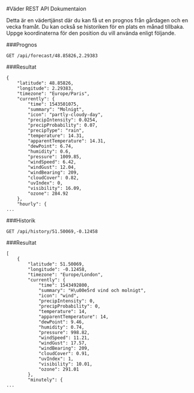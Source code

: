 #Väder REST API Dokumentaion

Detta är en vädertjänst där du kan få ut en prognos från gårdagen och en vecka framåt. Du kan också se historiken för en plats en månad tillbaka. Uppge koordinaterna för den position du vill använda enligt följande.


###Prognos
```
GET /api/forecast/48.85826,2.29383
```

###Resultat
```
{
    "latitude": 48.85826,
    "longitude": 2.29383,
    "timezone": "Europe/Paris",
    "currently": {
        "time": 1543501075,
        "summary": "Molnigt",
        "icon": "partly-cloudy-day",
        "precipIntensity": 0.0254,
        "precipProbability": 0.07,
        "precipType": "rain",
        "temperature": 14.31,
        "apparentTemperature": 14.31,
        "dewPoint": 6.74,
        "humidity": 0.6,
        "pressure": 1009.85,
        "windSpeed": 6.42,
        "windGust": 12.04,
        "windBearing": 209,
        "cloudCover": 0.82,
        "uvIndex": 0,
        "visibility": 16.09,
        "ozone": 284.92
    },
    "hourly": {
...
```


###Historik
```
GET /api/history/51.50069,-0.12458
```

###Resultat
```
[
    {
        "latitude": 51.50069,
        "longitude": -0.12458,
        "timezone": "Europe/London",
        "currently": {
            "time": 1543492800,
            "summary": "H\u00e5rd vind och molnigt",
            "icon": "wind",
            "precipIntensity": 0,
            "precipProbability": 0,
            "temperature": 14,
            "apparentTemperature": 14,
            "dewPoint": 9.46,
            "humidity": 0.74,
            "pressure": 998.82,
            "windSpeed": 11.21,
            "windGust": 17.57,
            "windBearing": 209,
            "cloudCover": 0.91,
            "uvIndex": 1,
            "visibility": 10.01,
            "ozone": 291.01
        },
        "minutely": {
...            
```
